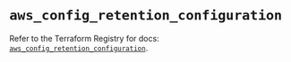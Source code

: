 # `aws_config_retention_configuration`

Refer to the Terraform Registry for docs: [`aws_config_retention_configuration`](https://registry.terraform.io/providers/hashicorp/aws/6.14.0/docs/resources/config_retention_configuration).
